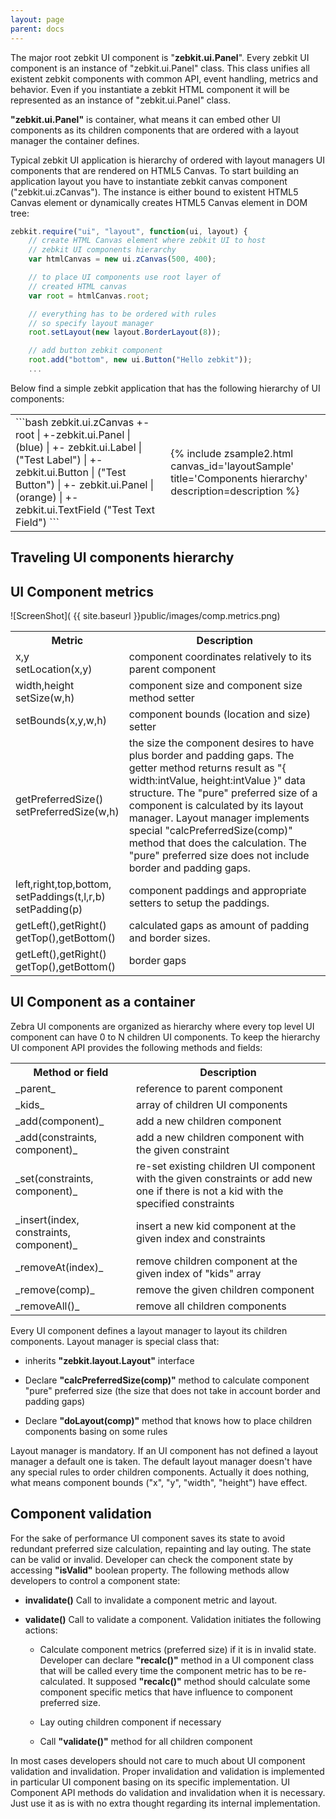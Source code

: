 ```yaml
---
layout: page
parent: docs
---
```



The major root zebkit UI component is "__zebkit.ui.Panel__". Every zebkit UI component is an instance of "zebkit.ui.Panel" class. This class unifies all existent zebkit components with common API, event handling, metrics and behavior. Even if you instantiate a zebkit HTML component it will be represented as an instance of "zebkit.ui.Panel" class.           

__"zebkit.ui.Panel"__ is container, what means it can embed other UI components as its children components that are ordered with a layout manager the container defines.    

Typical zebkit UI application is hierarchy of ordered with layout managers UI components that are rendered on HTML5 Canvas. To start building an application layout you have to instantiate zebkit canvas component ("zebkit.ui.zCanvas"). The instance is either bound to existent HTML5 Canvas element or dynamically  creates HTML5 Canvas element in DOM tree:


```js
zebkit.require("ui", "layout", function(ui, layout) {
    // create HTML Canvas element where zebkit UI to host
    // zebkit UI components hierarchy 
    var htmlCanvas = new ui.zCanvas(500, 400);

    // to place UI components use root layer of 
    // created HTML canvas
    var root = htmlCanvas.root;

    // everything has to be ordered with rules
    // so specify layout manager 
    root.setLayout(new layout.BorderLayout(8));

    // add button zebkit component
    root.add("bottom", new ui.Button("Hello zebkit"));    
    ...
```


Below find a simple zebkit application that has the following hierarchy of UI components:

<table>
<tr><td markdown="1">
```bash
zebkit.ui.zCanvas
  +-root
     |
     +-zebkit.ui.Panel 
        |   (blue)
        |
        +- zebkit.ui.Label 
        |   ("Test Label")
        |
        +- zebkit.ui.Button 
        |   ("Test Button")
        |
        +- zebkit.ui.Panel 
            | (orange)
            |
            +-zebkit.ui.TextField
             ("Test Text Field")
```      
</td><td>
      {% include zsample2.html canvas_id='layoutSample' title='Components hierarchy' description=description %}                
</td></tr>
</table>


<script type="text/javascript">
zebkit.require("ui", "layout", function(ui, layout) {
    var p = new ui.Panel();
    p.setBorder(new zebkit.draw.Border("white", 2)); 
    p.setBounds(10,10, 380, 280); 
    p.setBackground("#3F76AA");    
                
    var l = new ui.Label("Test Label"); 
    l.setColor("white");
    l.setFont("bold");
    l.setBounds(10, 10, 360, 50); 
    p.add(l);                     
    var b = new ui.Button("Test Button"); 
    b.setBounds(10, 60, 270, 50); 
    p.add(b);                     
    var pp = new ui.Panel();  
    pp.setBounds(10, 120, 280, 250);
    pp.setBackground("orange");     
    p.add(pp);                    

    var tf = new ui.TextField("Test Text Field");
    tf.setBounds(10, 10, 200, 30);
    tf.toPreferredHeight();
    tf.setBorder(new zebkit.draw.Border("white"));
    pp.add(tf);

    new ui.zCanvas("layoutSample", 300, 400)
          .root
          .setLayout(new layout.BorderLayout())
          .add("center", p); 
});
</script>

## Traveling UI components hierarchy 



## UI Component metrics

![ScreenShot]( {{ site.baseurl }}public/images/comp.metrics.png)

<table class="info">
<tr><th>Metric</th><th>Description</th></tr>

<tr><td>
x,y<br/>
setLocation(x,y) 
</td><td>
component coordinates relatively to its parent component  
</td></tr>

<tr><td>
width,height
<br/>
setSize(w,h)  
</td><td>
component size and component size method setter
</td></tr>

<tr><td>
setBounds(x,y,w,h)    
</td><td>
component bounds (location and size) setter
</td></tr>

<tr><td>
getPreferredSize()<br/>
setPreferredSize(w,h)
</td><td>
the size the component desires to have plus border and padding gaps. The getter method returns result as "{ width:intValue, height:intValue }" data structure. The "pure" preferred size of a component is calculated by its layout manager. Layout manager implements special "calcPreferredSize(comp)" method that does the calculation. The "pure" preferred size does not include border and padding gaps.
</td></tr>

<tr><td>
left,right,top,bottom,<br/>
setPaddings(t,l,r,b)<br/>
setPadding(p)
</td><td>
component paddings and appropriate setters to setup the paddings.
</td></tr>

<tr><td>
getLeft(),getRight()<br/>
getTop(),getBottom()
</td><td>
calculated gaps as amount of padding and border sizes.
</td></tr>

<tr><td>
getLeft(),getRight()<br/>
getTop(),getBottom()
</td><td>
border gaps
</td></tr>

</table>
 
## UI Component as a container

Zebra UI components are organized as hierarchy where every top level UI component can have 0 to N children UI components. To keep the hierarchy UI component API provides the following methods and fields:

<table class="info">
<tr><th>Method or field</th><th>Description</th></tr>

<tr><td markdown="1">
_parent_
</td><td>
reference to parent component
</td></tr>

<tr><td markdown="1">
_kids_
</td><td> 
array of children UI components
</td></tr>

<tr><td markdown="1">
_add(component)_
</td><td>
add a new children component
</td></tr>

<tr><td markdown="1">
_add(constraints, component)_
</td><td>
add a new children component with the given constraint
</td></tr>

<tr><td markdown="1">
_set(constraints, component)_
</td><td>
re-set existing children UI component with the given constraints or add new one if there is not a kid with the specified constraints
</td></tr>

<tr><td markdown="1">
_insert(index, constraints, component)_
</td><td>
insert a new kid component at the given index and constraints
</td></tr>

<tr><td markdown="1">
_removeAt(index)_
</td><td> 
remove children component at the given index of "kids" array
</td></tr>

<tr><td markdown="1">
_remove(comp)_
</td><td>
remove the given children component
</td></tr>

<tr><td markdown="1">
_removeAll()_
</td><td>
remove all children components
</td></tr>

</table>

Every UI component defines a layout manager to layout its children components. Layout manager is special class that:

   * inherits **"zebkit.layout.Layout"** interface
        
   * Declare **"calcPreferredSize(comp)"** method to calculate component "pure" preferred size (the size that does not take in account border and padding gaps)
        
   * Declare **"doLayout(comp)"** method that knows how to place children components basing on some rules

Layout manager is mandatory. If an UI component has not defined a layout manager a default one is taken. The default layout manager doesn't have any special rules to order children components. Actually it does nothing, what means component bounds ("x", "y", "width", "height") have effect.


## Component validation

For the sake of performance UI component saves its state to avoid redundant preferred size calculation, repainting and lay outing. The state can be valid or invalid. Developer can check the component state by accessing **"isValid"** boolean property. The following methods allow developers to control a component state:
    
  * **invalidate()** Call to invalidate a component metric and layout.

  * **validate()** Call to validate a component. Validation initiates the following actions:
            
    * Calculate component metrics (preferred size) if it is in invalid state. Developer can declare **"recalc()"** method in a UI component class that will be called every time the component metric has to be re-calculated. It supposed **"recalc()"** method should calculate some component specific metics that have influence to component preferred size.
                        
    * Lay outing children component if necessary
    * Call **"validate()"** method for all children component
            

In most cases developers should not care to much about UI component validation and invalidation. Proper invalidation and validation is implemented in particular UI component basing on its specific implementation. UI Component API methods do validation and invalidation when it is necessary. Just use it as is with no extra thought regarding its internal implementation.  
